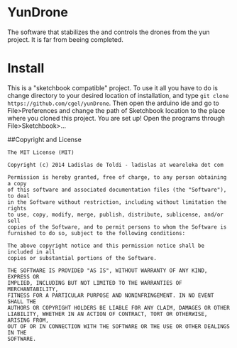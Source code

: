 
# YunDrone

The software that stabilizes the and controls the drones from the yun project.
It is far from beeing completed.

# Install
This is a "sketchbook compatible" project. To use it all you have to do is 
change directory to your desired location of installation, and type 
`git clone https://github.com/cgel/yunDrone`. Then open the arduino ide and go 
to File>Preferences and change the path of Sketchbook location to the place 
where you cloned this project.
You are set up! Open the programs through File>Sketchbook>...

##Copyright and License

```
The MIT License (MIT)

Copyright (c) 2014 Ladislas de Toldi - ladislas at weareleka dot com

Permission is hereby granted, free of charge, to any person obtaining a copy
of this software and associated documentation files (the "Software"), to deal
in the Software without restriction, including without limitation the rights
to use, copy, modify, merge, publish, distribute, sublicense, and/or sell
copies of the Software, and to permit persons to whom the Software is
furnished to do so, subject to the following conditions:

The above copyright notice and this permission notice shall be included in all
copies or substantial portions of the Software.

THE SOFTWARE IS PROVIDED "AS IS", WITHOUT WARRANTY OF ANY KIND, EXPRESS OR
IMPLIED, INCLUDING BUT NOT LIMITED TO THE WARRANTIES OF MERCHANTABILITY,
FITNESS FOR A PARTICULAR PURPOSE AND NONINFRINGEMENT. IN NO EVENT SHALL THE
AUTHORS OR COPYRIGHT HOLDERS BE LIABLE FOR ANY CLAIM, DAMAGES OR OTHER
LIABILITY, WHETHER IN AN ACTION OF CONTRACT, TORT OR OTHERWISE, ARISING FROM,
OUT OF OR IN CONNECTION WITH THE SOFTWARE OR THE USE OR OTHER DEALINGS IN THE
SOFTWARE.
```

